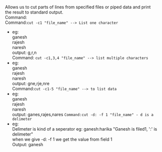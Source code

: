 Allows us to cut parts of lines from specified files or piped data and print the result to standard output.
<br>Command:
<br>Command:```cut -c1 "file_name" --> List one character```
* eg:
  <br>ganesh
  <br>rajesh
  <br>naresh
  <br>output: g,r,n
  <br>Command: ```cut -c1,3,4 "file_name" --> list multiple characters```
* eg:
  <br>ganesh
  <br>rajesh
  <br>naresh
  <br>output: gne,rje,nre
  <br>Command:```cut -c1-5 "file_name" --> to list data```
* eg:
  <br>ganesh
  <br>rajesh
  <br>naresh
  <br>output: ganes,rajes,nares
  ```Command:cut -d: -f 1 "file_name" - d is a delimeter```
* eg:
  <br> Delimeter is kind of a seperator eg: ganesh:harika "Ganesh is filed1, ':' is delimeter"
  <br> when we give -d: -f 1 we get the value from field 1
  <br> Output: ganesh